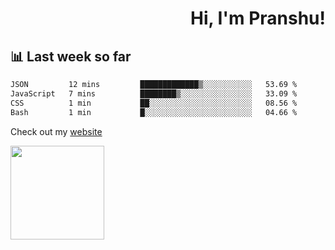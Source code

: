 <div align="right" >
   
   <H1>Hi, I'm Pranshu!</H1>

</div>

## 📊 Last week so far
<!--START_SECTION:waka-->

```txt
JSON         12 mins         █████████████▒░░░░░░░░░░░   53.69 %
JavaScript   7 mins          ████████▒░░░░░░░░░░░░░░░░   33.09 %
CSS          1 min           ██░░░░░░░░░░░░░░░░░░░░░░░   08.56 %
Bash         1 min           █░░░░░░░░░░░░░░░░░░░░░░░░   04.66 %
```

<!--END_SECTION:waka-->

Check out my [website](https://pranshu05.vercel.app)

<img align="left" width="150" src="https://user-images.githubusercontent.com/70943732/209951571-93b7afe5-f523-4683-b725-5d94b287e94e.png">

